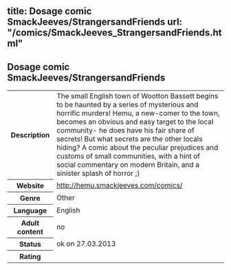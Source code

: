title: Dosage comic SmackJeeves/StrangersandFriends
url: "/comics/SmackJeeves_StrangersandFriends.html"
---
Dosage comic SmackJeeves/StrangersandFriends
-----------------------------------------

<table class="comicinfo">
<tr>
<th>Description</th><td>The small English town of Wootton Bassett begins to be haunted by a series of mysterious and horrific murders! Hemu, a new-comer to the town, becomes an obvious and easy target to the local community- he does have his fair share of secrets! But what secrets are the other locals hiding? A comic about the peculiar prejudices and customs of small communities, with a hint of social commentary on modern Britain, and a sinister splash of horror ;)</td>
</tr>
<tr>
<th>Website</th><td><a href="http://hemu.smackjeeves.com/comics/">http://hemu.smackjeeves.com/comics/</a></td>
</tr>
<tr>
<th>Genre</th><td>Other</td>
</tr>
<tr>
<th>Language</th><td>English</td>
</tr>
<tr>
<th>Adult content</th><td>no</td>
</tr>
<tr>
<th>Status</th><td>ok on 27.03.2013</td>
</tr>
<tr>
<th>Rating</th><td><div class="g-plusone" data-size="standard" data-annotation="bubble"
 data-href="http://hemu.smackjeeves.com/comics/"></div></td>
</tr>
</table>
<script type="text/javascript">
  (function() {
    var po = document.createElement('script'); po.type = 'text/javascript'; po.async = true;
    po.src = 'https://apis.google.com/js/plusone.js';
    var s = document.getElementsByTagName('script')[0]; s.parentNode.insertBefore(po, s);
  })();
</script>
